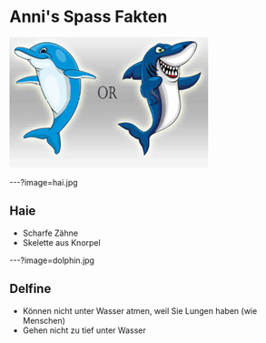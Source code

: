 # Anni's Spass Fakten

![Dolphin or Shark](title.jpg)

---?image=hai.jpg

## Haie

- Scharfe Zähne
- Skelette aus Knorpel

---?image=dolphin.jpg

## Delfine

- Können nicht unter Wasser atmen, weil Sie Lungen haben (wie Menschen)
- Gehen nicht zu tief unter Wasser
